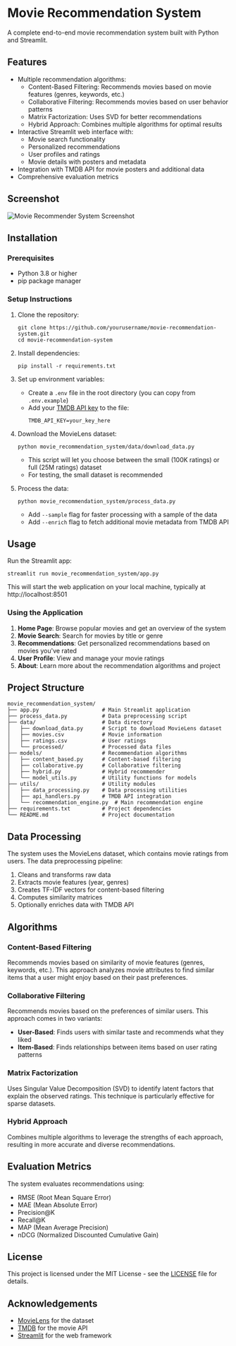 # Movie Recommendation System

A complete end-to-end movie recommendation system built with Python and Streamlit.

## Features

- Multiple recommendation algorithms:
  - Content-Based Filtering: Recommends movies based on movie features (genres, keywords, etc.)
  - Collaborative Filtering: Recommends movies based on user behavior patterns
  - Matrix Factorization: Uses SVD for better recommendations
  - Hybrid Approach: Combines multiple algorithms for optimal results
- Interactive Streamlit web interface with:
  - Movie search functionality
  - Personalized recommendations
  - User profiles and ratings
  - Movie details with posters and metadata
- Integration with TMDB API for movie posters and additional data
- Comprehensive evaluation metrics

## Screenshot

![Movie Recommender System Screenshot](screenshots/app_screenshot.png)

## Installation

### Prerequisites

- Python 3.8 or higher
- pip package manager

### Setup Instructions

1. Clone the repository:
   ```
   git clone https://github.com/yourusername/movie-recommendation-system.git
   cd movie-recommendation-system
   ```

2. Install dependencies:
   ```
   pip install -r requirements.txt
   ```

3. Set up environment variables:
   - Create a `.env` file in the root directory (you can copy from `.env.example`)
   - Add your [TMDB API key](https://www.themoviedb.org/documentation/api) to the file:
     ```
     TMDB_API_KEY=your_key_here
     ```

4. Download the MovieLens dataset:
   ```
   python movie_recommendation_system/data/download_data.py
   ```
   - This script will let you choose between the small (100K ratings) or full (25M ratings) dataset
   - For testing, the small dataset is recommended

5. Process the data:
   ```
   python movie_recommendation_system/process_data.py
   ```
   - Add `--sample` flag for faster processing with a sample of the data
   - Add `--enrich` flag to fetch additional movie metadata from TMDB API

## Usage

Run the Streamlit app:

```
streamlit run movie_recommendation_system/app.py
```

This will start the web application on your local machine, typically at http://localhost:8501

### Using the Application

1. **Home Page**: Browse popular movies and get an overview of the system
2. **Movie Search**: Search for movies by title or genre
3. **Recommendations**: Get personalized recommendations based on movies you've rated
4. **User Profile**: View and manage your movie ratings
5. **About**: Learn more about the recommendation algorithms and project

## Project Structure

```
movie_recommendation_system/
├── app.py                    # Main Streamlit application
├── process_data.py           # Data preprocessing script
├── data/                     # Data directory
│   ├── download_data.py      # Script to download MovieLens dataset
│   ├── movies.csv            # Movie information
│   ├── ratings.csv           # User ratings
│   └── processed/            # Processed data files
├── models/                   # Recommendation algorithms
│   ├── content_based.py      # Content-based filtering
│   ├── collaborative.py      # Collaborative filtering
│   ├── hybrid.py             # Hybrid recommender
│   └── model_utils.py        # Utility functions for models
├── utils/                    # Utility modules
│   ├── data_processing.py    # Data processing utilities
│   ├── api_handlers.py       # TMDB API integration
│   └── recommendation_engine.py  # Main recommendation engine
├── requirements.txt          # Project dependencies
└── README.md                 # Project documentation
```

## Data Processing

The system uses the MovieLens dataset, which contains movie ratings from users. The data preprocessing pipeline:

1. Cleans and transforms raw data
2. Extracts movie features (year, genres)
3. Creates TF-IDF vectors for content-based filtering
4. Computes similarity matrices
5. Optionally enriches data with TMDB API

## Algorithms

### Content-Based Filtering

Recommends movies based on similarity of movie features (genres, keywords, etc.). This approach analyzes movie attributes to find similar items that a user might enjoy based on their past preferences.

### Collaborative Filtering

Recommends movies based on the preferences of similar users. This approach comes in two variants:

- **User-Based**: Finds users with similar taste and recommends what they liked
- **Item-Based**: Finds relationships between items based on user rating patterns

### Matrix Factorization

Uses Singular Value Decomposition (SVD) to identify latent factors that explain the observed ratings. This technique is particularly effective for sparse datasets.

### Hybrid Approach

Combines multiple algorithms to leverage the strengths of each approach, resulting in more accurate and diverse recommendations.

## Evaluation Metrics

The system evaluates recommendations using:
- RMSE (Root Mean Square Error)
- MAE (Mean Absolute Error)
- Precision@K
- Recall@K
- MAP (Mean Average Precision)
- nDCG (Normalized Discounted Cumulative Gain)

## License

This project is licensed under the MIT License - see the [LICENSE](LICENSE) file for details.

## Acknowledgements

- [MovieLens](https://grouplens.org/datasets/movielens/) for the dataset
- [TMDB](https://www.themoviedb.org/) for the movie API
- [Streamlit](https://streamlit.io/) for the web framework 